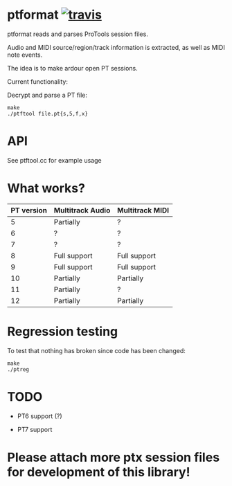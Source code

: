 ptformat [![travis](https://travis-ci.org/zamaudio/ptformat.svg?branch=master)](https://travis-ci.org/zamaudio/ptformat)
========
ptformat reads and parses ProTools session files.

Audio and MIDI source/region/track information is extracted, as well as MIDI note events.

The idea is to make ardour open PT sessions.

Current functionality:

Decrypt and parse a PT file:

	make
	./ptftool file.pt{s,5,f,x}

API
===
See ptftool.cc for example usage

What works?
===========

| **PT version** | **Multitrack Audio** | **Multitrack MIDI** |
| --- | --- | --- |
| 5 | Partially | ? |
| 6 | ? | ? |
| 7 | ? | ? |
| 8 | Full support | Full support |
| 9 | Full support | Full support |
| 10 | Partially | Partially |
| 11 | Partially | ? |
| 12 | Partially | Partially |


Regression testing
==================

To test that nothing has broken since code has been changed:

	make
	./ptreg

TODO
====

- PT6 support (?)

- PT7 support


Please attach more ptx session files for development of this library!
=====================================================================
